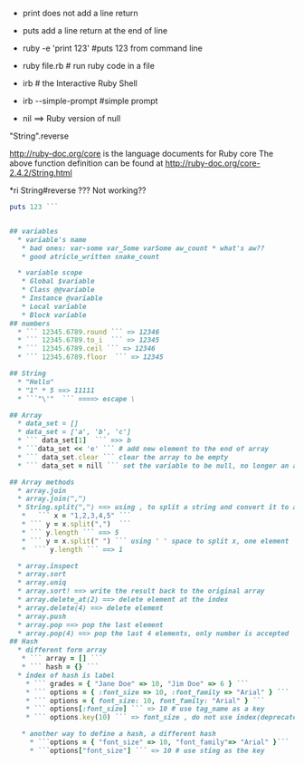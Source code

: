 * print does not add a line return
* puts add a line return at the end of line


* ruby -e 'print 123'  #puts 123 from command line
* ruby file.rb # run ruby code in a file
* irb # the Interactive Ruby Shell
* irb --simple-prompt #simple prompt
* nil ==> Ruby version of null

"String".reverse

http://ruby-doc.org/core is the language documents for Ruby core
The above function definition can be found at http://ruby-doc.org/core-2.4.2/String.html

*ri String#reverse ??? Not working??

```ruby
puts 123 ```


## variables
  * variable's name
   * bad ones: var-some var_Some varSome aw_count * what's aw??  
   * good atricle_written snake_count

  * variable scope
   * Global $variable
   * Class @@variable
   * Instance @variable
   * Local variable
   * Block variable
## numbers
  * ``` 12345.6789.round ``` => 12346
  * ``` 12345.6789.to_i  ``` => 12345
  * ``` 12345.6789.ceil ``` => 12346
  * ``` 12345.6789.floor  ``` => 12345

## String
  * "Hello"
  * "1" * 5 ==> 11111
  * ```"\'"  ``` ====> escape \

## Array
  * data_set = []
  * data_set = ['a', 'b', 'c']
  * ``` data_set[1]  ``` =>> b
  * ```data_set << 'e' ``` # add new element to the end of array
  * ``` data_set.clear ``` clear the array to be empty
  * ``` data_set = nill ``` set the variable to be null, no longer an array

## Array methods
  * array.join
  * array.join(",")
  * String.split(",") ==> using , to split a string and convert it to an array
   *   ``` x = "1,2,3,4,5" ```
   * ``` y = x.split(",")  ```
   * ``` y.length ``` ==> 5
   * ``` y = x.split(" ") ``` using ' ' space to split x, one element
   *  ``` y.length ``` ==> 1

  * array.inspect
  * array.sort
  * array.uniq
  * array.sort! ==> write the result back to the original array
  * array.delete_at(2) ==> delete element at the index
  * array.delete(4) ==> delete element
  * array.push
  * array.pop ==> pop the last element
  * array.pop(4) ==> pop the last 4 elements, only number is accepted
## Hash
  * different form array
   * ``` array = [] ```
   * ``` hash = {} ```
  * index of hash is label
    * ``` grades = { "Jane Doe" => 10, "Jim Doe" => 6 } ```
    * ``` options = { :font_size => 10, :font_family => "Arial" } ```
    * ``` options = { font_size: 10, font_family: "Arial" } ```
    * ``` options[:font_size] ``` => 10 # use tag_name as a key
    * ``` options.key(10) ``` => font_size , do not use index(deprecated)

   * another way to define a hash, a different hash
     * ```options = { "font_size" => 10, "font_family"=> "Arial" }```
     * ```options["font_size"] ``` => 10 # use sting as the key

